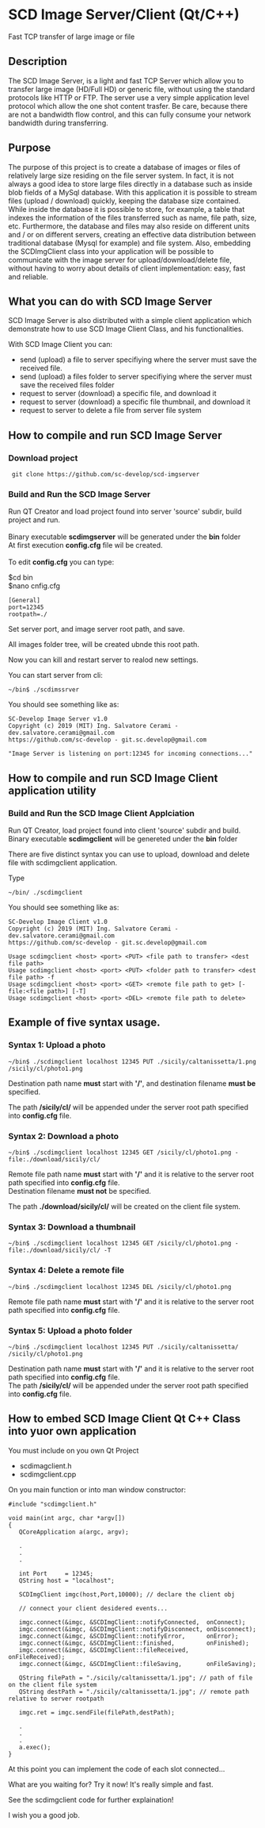 # SCD Image Server/Client (Qt/C++)
Fast TCP transfer of large image or file

## Description
The SCD Image Server, is a light and fast TCP Server which allow you to transfer large image (HD/Full HD)
or generic file, without using the standard protocols like HTTP or FTP.
The server use a very simple application level protocol which allow the one shot content trasfer.
Be care, because there are not a bandwidth flow control, and this can fully consume your network bandwidth during transferring.

## Purpose

The purpose of this project is to create a database of images or files of relatively large size residing on the file
server system.
In fact, it is not always a good idea to store large files directly in a database such as inside
blob fields of a MySql database. With this application it is possible to stream files (upload / download) quickly,
keeping the database size contained. While inside the database it is possible to store, for example, a table that indexes the information of the files transferred such as name, file path, size, etc.
Furthermore, the database and files may also reside on different units and / or on different servers, creating an effective
data distribution between traditional database (Mysql for example) and file system.
Also, embedding the SCDImgClient class into your application will be possible to communicate  with the image server for upload/download/delete file, without having to worry about details of client implementation: easy, fast and reliable.

## What you can do with SCD Image Server

SCD Image Server is  also distributed with a simple client application which demonstrate how to use SCD Image Client Class, and his functionalities.

With SCD Image Client you can:

- send (upload) a file to server specifiying where the server must save the received file.
- send (upload) a files folder to server specifiying where the server must save the received files folder
- request to server (download) a specific file, and download it
- request to server (download) a specific file thumbnail, and download it
- request to server to delete a file from server file system

## How to compile and run SCD Image Server
### Download project

``` git clone https://github.com/sc-develop/scd-imgserver```

### Build and Run the SCD Image Server

Run QT Creator and load project found into server 'source' subdir, build project and run.<br><br>
Binary executable <b>scdimgserver</b> will be generated under the <b>bin</b> folder<br>
At first execution <b>config.cfg</b> file wil be created.<br><br>
To edit <b>config.cfg</b> you can type:

$cd bin<br>
$nano cnfig.cfg
```
[General]
port=12345
rootpath=./
```
Set server port, and image server root path, and save.<br>

All images folder tree, will be created ubnde this root path.<br>

Now you can kill and restart server to realod new settings.<br>

You can start server from cli:

```
~/bin$ ./scdimssrver
```
You should see something like as:

```
SC-Develop Image Server v1.0
Copyright (c) 2019 (MIT) Ing. Salvatore Cerami - dev.salvatore.cerami@gmail.com
https://github.com/sc-develop - git.sc.develop@gmail.com

"Image Server is listening on port:12345 for incoming connections..."
```
## How to compile and run SCD Image Client application utility

### Build and Run the SCD Image Client Applciation

Run QT Creator, load project found into client 'source' subdir and build.<br>
Binary executable <b>scdimgclient</b> will be genereted under the <b>bin</b> folder<br>

There are five distinct syntax you can use to upload, download and delete file with scdimgclient application.

Type
```
~/bin/ ./scdimgclient
```
You should see something like as: 

```
SC-Develop Image Client v1.0
Copyright (c) 2019 (MIT) Ing. Salvatore Cerami - dev.salvatore.cerami@gmail.com
https://github.com/sc-develop - git.sc.develop@gmail.com

Usage scdimgclient <host> <port> <PUT> <file path to transfer> <dest file path>
Usage scdimgclient <host> <port> <PUT> <folder path to transfer> <dest file path> -f 
Usage scdimgclient <host> <port> <GET> <remote file path to get> [-file:<file path>] [-T]
Usage scdimgclient <host> <port> <DEL> <remote file path to delete>
```
## Example of five syntax usage.

### Syntax 1: Upload a photo

```
~/bin$ ./scdimgclient localhost 12345 PUT ./sicily/caltanissetta/1.png /sicily/cl/photo1.png
```
Destination path name <b>must</b> start with <b>'/'</b>, and destination filename <b>must be</b> specified.<br>

The path <b>/sicily/cl/</b> will be appended under the server root path specified into <b>config.cfg</b> file. 

### Syntax 2: Download a photo

```
~/bin$ ./scdimgclient localhost 12345 GET /sicily/cl/photo1.png -file:./download/sicily/cl/
```
Remote file path name <b>must</b> start with <b>'/'</b> and it is relative to the server root path specified into <b>config.cfg</b> file. <br>
Destination filename <b>must not</b> be specified.<br>

The path <b>./download/sicily/cl/</b> will be created on the client file system. 

### Syntax 3: Download a thumbnail

```
~/bin$ ./scdimgclient localhost 12345 GET /sicily/cl/photo1.png -file:./download/sicily/cl/ -T
```
### Syntax 4: Delete a remote file

```
~/bin$ ./scdimgclient localhost 12345 DEL /sicily/cl/photo1.png
```
Remote file path name <b>must</b> start with <b>'/'</b> and it is relative to the server root path specified into <b>config.cfg</b> file. <br>

### Syntax 5: Upload a photo folder

```
~/bin$ ./scdimgclient localhost 12345 PUT ./sicily/caltanissetta/ /sicily/cl/photo1.png
```
Destination path name <b>must</b> start with <b>'/'</b> and it is relative to the server root path specified into <b>config.cfg</b> file. <br>
The path <b>/sicily/cl/</b> will be appended under the server root path specified into <b>config.cfg</b> file. 

## How to embed SCD Image Client Qt C++ Class into yuor own application

You must include on you own Qt Project

- scdimagclient.h
- scdimgclient.cpp

On you main function or into man window constructor:
```
#include "scdimgclient.h"

void main(int argc, char *argv[])
{
   QCoreApplication a(argc, argv);
      
   .
   .
   .
   
   int Port     = 12345;
   QString host = "localhost";
   
   SCDImgClient imgc(host,Port,10000); // declare the client obj

   // connect your client desidered events...

   imgc.connect(&imgc, &SCDImgClient::notifyConnected,  onConnect);
   imgc.connect(&imgc, &SCDImgClient::notifyDisconnect, onDisconnect);
   imgc.connect(&imgc, &SCDImgClient::notifyError,      onError);
   imgc.connect(&imgc, &SCDImgClient::finished,         onFinished);
   imgc.connect(&imgc, &SCDImgClient::fileReceived,     onFileReceived);
   imgc.connect(&imgc, &SCDImgClient::fileSaving,       onFileSaving);
   
   QString filePath = "./sicily/caltanissetta/1.jpg"; // path of file on the client file system
   QString destPath = "./sicily/caltanissetta/1.jpg"; // remote path relative to server rootpath
   
   imgc.ret = imgc.sendFile(filePath,destPath);
   
   .
   .
   .
   a.exec();
}
```
At this point you can implement the code of each slot connected...<br>

What are you waiting for? Try it now! It's really simple and fast.<br>

See the scdimgclient code for further explaination!<br>

I wish you a good job.


